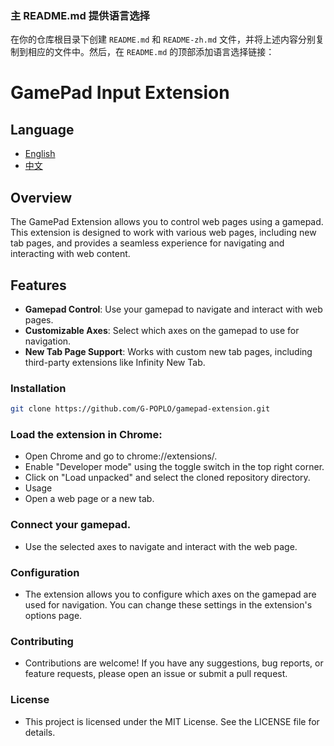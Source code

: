 
### 主 README.md 提供语言选择

在你的仓库根目录下创建 `README.md` 和 `README-zh.md` 文件，并将上述内容分别复制到相应的文件中。然后，在 `README.md` 的顶部添加语言选择链接：

# GamePad Input Extension

## Language
- [English](README.md)
- [中文](README-zh.md)

## Overview
The GamePad Extension allows you to control web pages using a gamepad. This extension is designed to work with various web pages, including new tab pages, and provides a seamless experience for navigating and interacting with web content.

## Features
- **Gamepad Control**: Use your gamepad to navigate and interact with web pages.
- **Customizable Axes**: Select which axes on the gamepad to use for navigation.
- **New Tab Page Support**: Works with custom new tab pages, including third-party extensions like Infinity New Tab.

### Installation
   ```sh
   git clone https://github.com/G-POPLO/gamepad-extension.git
   ```
   
### Load the extension in Chrome:
  -  Open Chrome and go to chrome://extensions/.
  -  Enable "Developer mode" using the toggle switch in the top right corner.
  - Click on "Load unpacked" and select the cloned repository directory.
  -  Usage
  -  Open a web page or a new tab.
### Connect your gamepad.
   - Use the selected axes to navigate and interact with the web page.
### Configuration
  -  The extension allows you to configure which axes on the gamepad are used for navigation. You can change these settings in the extension's options page.
### Contributing
   - Contributions are welcome! If you have any suggestions, bug reports, or feature requests, please open an issue or submit a pull request.
   
### License
   - This project is licensed under the MIT License. See the LICENSE file for details.
   